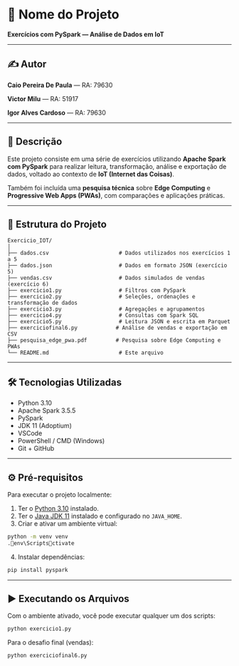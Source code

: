 # 📌 Nome do Projeto

**Exercícios com PySpark — Análise de Dados em IoT**

---

## ✍️ Autor

**Caio Pereira De Paula** — RA: 79630

**Victor Milu** — RA: 51917

**Igor Alves Cardoso** — RA: 79630

---

## 📘 Descrição

Este projeto consiste em uma série de exercícios utilizando **Apache Spark com PySpark** para realizar leitura, transformação, análise e exportação de dados, voltado ao contexto de **IoT (Internet das Coisas)**.

Também foi incluída uma **pesquisa técnica** sobre **Edge Computing** e **Progressive Web Apps (PWAs)**, com comparações e aplicações práticas.

---

## 📁 Estrutura do Projeto

```
Exercicio_IOT/
│
├── dados.csv                      # Dados utilizados nos exercícios 1 a 5
├── dados.json                     # Dados em formato JSON (exercício 5)
├── vendas.csv                     # Dados simulados de vendas (exercício 6)
├── exercicio1.py                  # Filtros com PySpark
├── exercicio2.py                  # Seleções, ordenações e transformação de dados
├── exercicio3.py                  # Agregações e agrupamentos
├── exercicio4.py                  # Consultas com Spark SQL
├── exercicio5.py                  # Leitura JSON e escrita em Parquet
├── exerciciofinal6.py            # Análise de vendas e exportação em CSV
├── pesquisa_edge_pwa.pdf         # Pesquisa sobre Edge Computing e PWAs
└── README.md                      # Este arquivo
```

---

## 🛠️ Tecnologias Utilizadas

- Python 3.10
- Apache Spark 3.5.5
- PySpark
- JDK 11 (Adoptium)
- VSCode
- PowerShell / CMD (Windows)
- Git + GitHub

---

## ⚙️ Pré-requisitos

Para executar o projeto localmente:

1. Ter o [Python 3.10](https://www.python.org/downloads/release/python-31012/) instalado.
2. Ter o [Java JDK 11](https://adoptium.net/pt/temurin/releases/?version=11) instalado e configurado no `JAVA_HOME`.
3. Criar e ativar um ambiente virtual:

```bash
python -m venv venv
.env\Scriptsctivate
```

4. Instalar dependências:

```bash
pip install pyspark
```

---

## ▶️ Executando os Arquivos

Com o ambiente ativado, você pode executar qualquer um dos scripts:

```bash
python exercicio1.py
```

Para o desafio final (vendas):

```bash
python exerciciofinal6.py
```

